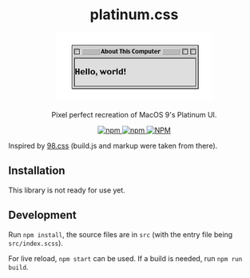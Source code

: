 <h1 align="center">
platinum.css
</h1>

<p align="center">
  <img src="https://raw.githubusercontent.com/mat-sz/platinum.css/master/window.png" alt="Screenshot">
</p>

<p align="center">
Pixel perfect recreation of MacOS 9's Platinum UI.
</p>

<p align="center">
<a href="https://npmjs.com/package/platinum.css">
<img alt="npm" src="https://img.shields.io/npm/v/platinum.css">
<img alt="npm" src="https://img.shields.io/npm/dw/platinum.css">
<img alt="NPM" src="https://img.shields.io/npm/l/platinum.css">
</a>
</p>

Inspired by [98.css](https://github.com/jdan/98.css) (build.js and markup were taken from there).

## Installation

This library is not ready for use yet.

## Development

Run `npm install`, the source files are in `src` (with the entry file being `src/index.scss`).

For live reload, `npm start` can be used. If a build is needed, run `npm run build`.
